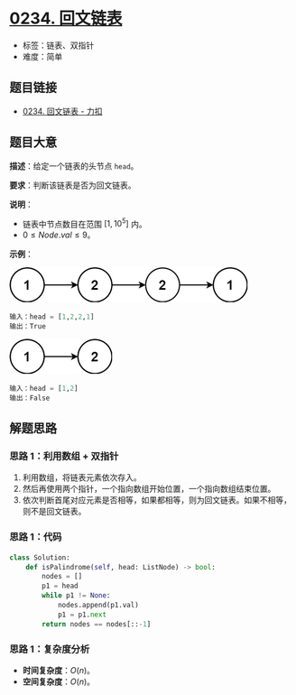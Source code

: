 # [0234. 回文链表](https://leetcode.cn/problems/palindrome-linked-list/)

- 标签：链表、双指针
- 难度：简单

## 题目链接

- [0234. 回文链表 - 力扣](https://leetcode.cn/problems/palindrome-linked-list/)

## 题目大意

**描述**：给定一个链表的头节点 `head`。

**要求**：判断该链表是否为回文链表。

**说明**：

- 链表中节点数目在范围 $[1, 10^5]$ 内。
- $0 \le Node.val \le 9$。

**示例**：

![](../images/20201024023401.jpg)

```python
输入：head = [1,2,2,1]
输出：True
```

![](../images/20201024023402.jpg)

```python
输入：head = [1,2]
输出：False
```

## 解题思路

### 思路 1：利用数组 + 双指针

1. 利用数组，将链表元素依次存入。
2. 然后再使用两个指针，一个指向数组开始位置，一个指向数组结束位置。
3. 依次判断首尾对应元素是否相等，如果都相等，则为回文链表。如果不相等，则不是回文链表。

### 思路 1：代码

```python
class Solution:
    def isPalindrome(self, head: ListNode) -> bool:
        nodes = []
        p1 = head
        while p1 != None:
            nodes.append(p1.val)
            p1 = p1.next
        return nodes == nodes[::-1]
```

### 思路 1：复杂度分析

- **时间复杂度**：$O(n)$。
- **空间复杂度**：$O(n)$。

